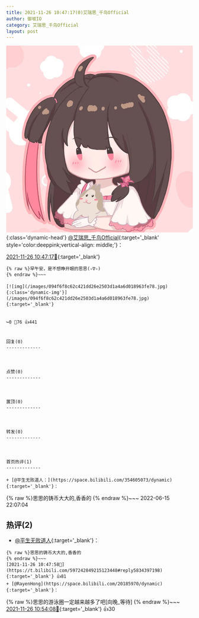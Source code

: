 ```yaml
---
title: 2021-11-26 10:47:17(0)艾瑞思_千鸟Official
author: 御坂IO
category: 艾瑞思_千鸟Official
layout: post
---
```


![img](/images/7e08840c56f251de28bdf766b647bd5fe9a5d50a.jpg){:class='dynamic-head'}
[@艾瑞思_千鸟Official](https://space.bilibili.com/1090010845/dynamic){:target='_blank' style='color:deeppink;vertical-align: middle;'}：

[2021-11-26 10:47:17🔗](https://t.bilibili.com/597242849215123448){:target='_blank'}

~~~
{% raw %}早午安，是不想睁开眼的思思(✧∇✧)
{% endraw %}~~~

[![img](/images/094f6f8c62c421dd26e2503d1a4a6d018963fe78.jpg){:class='dynamic-img'}](/images/094f6f8c62c421dd26e2503d1a4a6d018963fe78.jpg){:target='_blank'}


↪️0 💬76 👍441


回复(0)
-------------



点赞(0)
-------------



置顶(0)
-------------



转发(0)
-------------



首页热评(1)
-------------

+ [@平生无败道人：](https://space.bilibili.com/354605073/dynamic){:target='_blank'}：
~~~
{% raw %}思思的铸币大大的,香香的
{% endraw %}~~~
2022-06-15 22:07:04


热评(2)
-------------

+ [@平生无败道人](https://space.bilibili.com/354605073/dynamic){:target='_blank'}：
~~~
{% raw %}思思的铸币大大的,香香的
{% endraw %}~~~
[2021-11-26 10:47:58🔗](https://t.bilibili.com/597242849215123448#reply5834397198){:target='_blank'} 👍81
+ [@RayenHong](https://space.bilibili.com/20185970/dynamic){:target='_blank'}：
~~~
{% raw %}思思的游泳圈一定越来越多了吧[向晚_等待]
{% endraw %}~~~
[2021-11-26 10:54:08🔗](https://t.bilibili.com/597242849215123448#reply5834421908){:target='_blank'} 👍30


